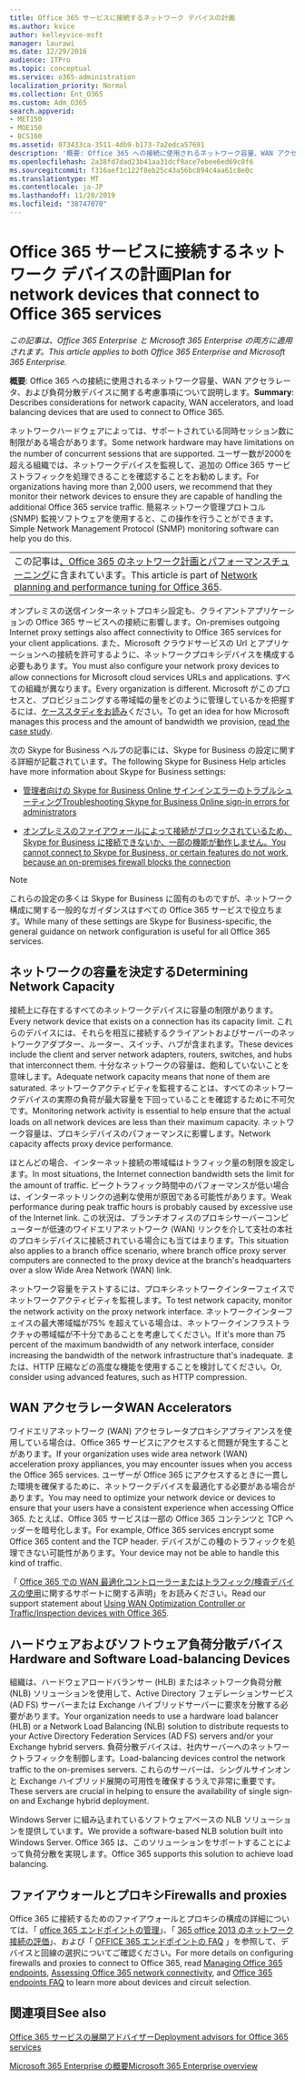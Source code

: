 ```yaml
---
title: Office 365 サービスに接続するネットワーク デバイスの計画
ms.author: kvice
author: kelleyvice-msft
manager: laurawi
ms.date: 12/29/2016
audience: ITPro
ms.topic: conceptual
ms.service: o365-administration
localization_priority: Normal
ms.collection: Ent_O365
ms.custom: Adm_O365
search.appverid:
- MET150
- MOE150
- BCS160
ms.assetid: 073433ca-3511-4db9-b173-7a2edca57691
description: '概要: Office 365 への接続に使用されるネットワーク容量、WAN アクセラレータ、および負荷分散デバイスに関する考慮事項について説明します。'
ms.openlocfilehash: 2a38fd7dad23b41aa31dcf9ace7ebee6ed69c0f6
ms.sourcegitcommit: f316aef1c122f8eb25c43a56bc894c4aa61c8e0c
ms.translationtype: MT
ms.contentlocale: ja-JP
ms.lasthandoff: 11/20/2019
ms.locfileid: "38747070"
---
```

# <a name="plan-for-network-devices-that-connect-to-office-365-services"></a><span data-ttu-id="86af8-103">Office 365 サービスに接続するネットワーク デバイスの計画</span><span class="sxs-lookup"><span data-stu-id="86af8-103">Plan for network devices that connect to Office 365 services</span></span>

<span data-ttu-id="86af8-104">*この記事は、Office 365 Enterprise と Microsoft 365 Enterprise の両方に適用されます。*</span><span class="sxs-lookup"><span data-stu-id="86af8-104">*This article applies to both Office 365 Enterprise and Microsoft 365 Enterprise.*</span></span>
  
<span data-ttu-id="86af8-105">**概要**: Office 365 への接続に使用されるネットワーク容量、WAN アクセラレータ、および負荷分散デバイスに関する考慮事項について説明します。</span><span class="sxs-lookup"><span data-stu-id="86af8-105">**Summary**: Describes considerations for network capacity, WAN accelerators, and load balancing devices that are used to connect to Office 365.</span></span>

<span data-ttu-id="86af8-106">ネットワークハードウェアによっては、サポートされている同時セッション数に制限がある場合があります。</span><span class="sxs-lookup"><span data-stu-id="86af8-106">Some network hardware may have limitations on the number of concurrent sessions that are supported.</span></span> <span data-ttu-id="86af8-107">ユーザー数が2000を超える組織では、ネットワークデバイスを監視して、追加の Office 365 サービストラフィックを処理できることを確認することをお勧めします。</span><span class="sxs-lookup"><span data-stu-id="86af8-107">For organizations having more than 2,000 users, we recommend that they monitor their network devices to ensure they are capable of handling the additional Office 365 service traffic.</span></span> <span data-ttu-id="86af8-108">簡易ネットワーク管理プロトコル (SNMP) 監視ソフトウェアを使用すると、この操作を行うことができます。</span><span class="sxs-lookup"><span data-stu-id="86af8-108">Simple Network Management Protocol (SNMP) monitoring software can help you do this.</span></span>

||
|:-----|
| <span data-ttu-id="86af8-109">この記事は[、Office 365 のネットワーク計画とパフォーマンスチューニング](https://aka.ms/tune)に含まれています。</span><span class="sxs-lookup"><span data-stu-id="86af8-109">This article is part of [Network planning and performance tuning for Office 365](https://aka.ms/tune).</span></span>|

<span data-ttu-id="86af8-110">オンプレミスの送信インターネットプロキシ設定も、クライアントアプリケーションの Office 365 サービスへの接続に影響します。</span><span class="sxs-lookup"><span data-stu-id="86af8-110">On-premises outgoing Internet proxy settings also affect connectivity to Office 365 services for your client applications.</span></span> <span data-ttu-id="86af8-111">また、Microsoft クラウドサービスの Url とアプリケーションへの接続を許可するように、ネットワークプロキシデバイスを構成する必要もあります。</span><span class="sxs-lookup"><span data-stu-id="86af8-111">You must also configure your network proxy devices to allow connections for Microsoft cloud services URLs and applications.</span></span> <span data-ttu-id="86af8-112">すべての組織が異なります。</span><span class="sxs-lookup"><span data-stu-id="86af8-112">Every organization is different.</span></span> <span data-ttu-id="86af8-113">Microsoft がこのプロセスと、プロビジョニングする帯域幅の量をどのように管理しているかを把握するには、[ケーススタディをお読み](https://www.microsoft.com/itshowcase/Article/Content/631/Optimizing-network-performance-for-Microsoft-Office-365)ください。</span><span class="sxs-lookup"><span data-stu-id="86af8-113">To get an idea for how Microsoft manages this process and the amount of bandwidth we provision, [read the case study](https://www.microsoft.com/itshowcase/Article/Content/631/Optimizing-network-performance-for-Microsoft-Office-365).</span></span>
  
<span data-ttu-id="86af8-114">次の Skype for Business ヘルプの記事には、Skype for Business の設定に関する詳細が記載されています。</span><span class="sxs-lookup"><span data-stu-id="86af8-114">The following Skype for Business Help articles have more information about Skype for Business settings:</span></span>
  
- [<span data-ttu-id="86af8-115">管理者向けの Skype for Business Online サインインエラーのトラブルシューティング</span><span class="sxs-lookup"><span data-stu-id="86af8-115">Troubleshooting Skype for Business Online sign-in errors for administrators</span></span>](https://docs.microsoft.com/skypeforbusiness/set-up-skype-for-business-online/troubleshooting-sign-in-errors-for-admins)

- [<span data-ttu-id="86af8-116">オンプレミスのファイアウォールによって接続がブロックされているため、Skype for Business に接続できないか、一部の機能が動作しません。</span><span class="sxs-lookup"><span data-stu-id="86af8-116">You cannot connect to Skype for Business, or certain features do not work, because an on-premises firewall blocks the connection</span></span>](https://go.microsoft.com/fwlink/p/?LinkID=243625)

> [!NOTE]
> <span data-ttu-id="86af8-117">これらの設定の多くは Skype for Business に固有のものですが、ネットワーク構成に関する一般的なガイダンスはすべての Office 365 サービスで役立ちます。</span><span class="sxs-lookup"><span data-stu-id="86af8-117">While many of these settings are Skype for Business-specific, the general guidance on network configuration is useful for all Office 365 services.</span></span>
  
## <a name="determining-network-capacity"></a><span data-ttu-id="86af8-118">ネットワークの容量を決定する</span><span class="sxs-lookup"><span data-stu-id="86af8-118">Determining Network Capacity</span></span>

<span data-ttu-id="86af8-119">接続上に存在するすべてのネットワークデバイスに容量の制限があります。</span><span class="sxs-lookup"><span data-stu-id="86af8-119">Every network device that exists on a connection has its capacity limit.</span></span> <span data-ttu-id="86af8-120">これらのデバイスには、それらを相互に接続するクライアントおよびサーバーのネットワークアダプター、ルーター、スイッチ、ハブが含まれます。</span><span class="sxs-lookup"><span data-stu-id="86af8-120">These devices include the client and server network adapters, routers, switches, and hubs that interconnect them.</span></span> <span data-ttu-id="86af8-121">十分なネットワークの容量は、飽和していないことを意味します。</span><span class="sxs-lookup"><span data-stu-id="86af8-121">Adequate network capacity means that none of them are saturated.</span></span> <span data-ttu-id="86af8-122">ネットワークアクティビティを監視することは、すべてのネットワークデバイスの実際の負荷が最大容量を下回っていることを確認するために不可欠です。</span><span class="sxs-lookup"><span data-stu-id="86af8-122">Monitoring network activity is essential to help ensure that the actual loads on all network devices are less than their maximum capacity.</span></span> <span data-ttu-id="86af8-123">ネットワーク容量は、プロキシデバイスのパフォーマンスに影響します。</span><span class="sxs-lookup"><span data-stu-id="86af8-123">Network capacity affects proxy device performance.</span></span>
  
<span data-ttu-id="86af8-124">ほとんどの場合、インターネット接続の帯域幅はトラフィック量の制限を設定します。</span><span class="sxs-lookup"><span data-stu-id="86af8-124">In most situations, the Internet connection bandwidth sets the limit for the amount of traffic.</span></span> <span data-ttu-id="86af8-125">ピークトラフィック時間中のパフォーマンスが低い場合は、インターネットリンクの過剰な使用が原因である可能性があります。</span><span class="sxs-lookup"><span data-stu-id="86af8-125">Weak performance during peak traffic hours is probably caused by excessive use of the Internet link.</span></span> <span data-ttu-id="86af8-126">この状況は、ブランチオフィスのプロキシサーバーコンピューターが低速のワイドエリアネットワーク (WAN) リンクを介して支社の本社のプロキシデバイスに接続されている場合にも当てはまります。</span><span class="sxs-lookup"><span data-stu-id="86af8-126">This situation also applies to a branch office scenario, where branch office proxy server computers are connected to the proxy device at the branch's headquarters over a slow Wide Area Network (WAN) link.</span></span>
  
<span data-ttu-id="86af8-127">ネットワーク容量をテストするには、プロキシネットワークインターフェイスでネットワークアクティビティを監視します。</span><span class="sxs-lookup"><span data-stu-id="86af8-127">To test network capacity, monitor the network activity on the proxy network interface.</span></span> <span data-ttu-id="86af8-128">ネットワークインターフェイスの最大帯域幅が75% を超えている場合は、ネットワークインフラストラクチャの帯域幅が不十分であることを考慮してください。</span><span class="sxs-lookup"><span data-stu-id="86af8-128">If it's more than 75 percent of the maximum bandwidth of any network interface, consider increasing the bandwidth of the network infrastructure that's inadequate.</span></span> <span data-ttu-id="86af8-129">または、HTTP 圧縮などの高度な機能を使用することを検討してください。</span><span class="sxs-lookup"><span data-stu-id="86af8-129">Or, consider using advanced features, such as HTTP compression.</span></span>
  
## <a name="wan-accelerators"></a><span data-ttu-id="86af8-130">WAN アクセラレータ</span><span class="sxs-lookup"><span data-stu-id="86af8-130">WAN Accelerators</span></span>

<span data-ttu-id="86af8-131">ワイドエリアネットワーク (WAN) アクセラレータプロキシアプライアンスを使用している場合は、Office 365 サービスにアクセスすると問題が発生することがあります。</span><span class="sxs-lookup"><span data-stu-id="86af8-131">If your organization uses wide area network (WAN) acceleration proxy appliances, you may encounter issues when you access the Office 365 services.</span></span> <span data-ttu-id="86af8-132">ユーザーが Office 365 にアクセスするときに一貫した環境を確保するために、ネットワークデバイスを最適化する必要がある場合があります。</span><span class="sxs-lookup"><span data-stu-id="86af8-132">You may need to optimize your network device or devices to ensure that your users have a consistent experience when accessing Office 365.</span></span> <span data-ttu-id="86af8-133">たとえば、Office 365 サービスは一部の Office 365 コンテンツと TCP ヘッダーを暗号化します。</span><span class="sxs-lookup"><span data-stu-id="86af8-133">For example, Office 365 services encrypt some Office 365 content and the TCP header.</span></span> <span data-ttu-id="86af8-134">デバイスがこの種のトラフィックを処理できない可能性があります。</span><span class="sxs-lookup"><span data-stu-id="86af8-134">Your device may not be able to handle this kind of traffic.</span></span>
  
<span data-ttu-id="86af8-135">「 [Office 365 での WAN 最適化コントローラーまたはトラフィック/検査デバイスの使用](https://support.microsoft.com/kb/2690045)に関するサポートに関する声明」をお読みください。</span><span class="sxs-lookup"><span data-stu-id="86af8-135">Read our support statement about [Using WAN Optimization Controller or Traffic/Inspection devices with Office 365](https://support.microsoft.com/kb/2690045).</span></span>
  
## <a name="hardware-and-software-load-balancing-devices"></a><span data-ttu-id="86af8-136">ハードウェアおよびソフトウェア負荷分散デバイス</span><span class="sxs-lookup"><span data-stu-id="86af8-136">Hardware and Software Load-balancing Devices</span></span>

<span data-ttu-id="86af8-137">組織は、ハードウェアロードバランサー (HLB) またはネットワーク負荷分散 (NLB) ソリューションを使用して、Active Directory フェデレーションサービス (AD FS) サーバーまたは Exchange ハイブリッドサーバーに要求を分散する必要があります。</span><span class="sxs-lookup"><span data-stu-id="86af8-137">Your organization needs to use a hardware load balancer (HLB) or a Network Load Balancing (NLB) solution to distribute requests to your Active Directory Federation Services (AD FS) servers and/or your Exchange hybrid servers.</span></span> <span data-ttu-id="86af8-138">負荷分散デバイスは、社内サーバーへのネットワークトラフィックを制御します。</span><span class="sxs-lookup"><span data-stu-id="86af8-138">Load-balancing devices control the network traffic to the on-premises servers.</span></span> <span data-ttu-id="86af8-139">これらのサーバーは、シングルサインオンと Exchange ハイブリッド展開の可用性を確保するうえで非常に重要です。</span><span class="sxs-lookup"><span data-stu-id="86af8-139">These servers are crucial in helping to ensure the availability of single sign-on and Exchange hybrid deployment.</span></span>
  
<span data-ttu-id="86af8-140">Windows Server に組み込まれているソフトウェアベースの NLB ソリューションを提供しています。</span><span class="sxs-lookup"><span data-stu-id="86af8-140">We provide a software-based NLB solution built into Windows Server.</span></span> <span data-ttu-id="86af8-141">Office 365 は、このソリューションをサポートすることによって負荷分散を実現します。</span><span class="sxs-lookup"><span data-stu-id="86af8-141">Office 365 supports this solution to achieve load balancing.</span></span>
  
## <a name="firewalls-and-proxies"></a><span data-ttu-id="86af8-142">ファイアウォールとプロキシ</span><span class="sxs-lookup"><span data-stu-id="86af8-142">Firewalls and proxies</span></span>

<span data-ttu-id="86af8-143">Office 365 に接続するためのファイアウォールとプロキシの構成の詳細については、「 [office 365 エンドポイントの管理](https://support.office.com/article/99cab9d4-ef59-4207-9f2b-3728eb46bf9a)」、「 [365 office 2013 のネットワーク接続の評価](assessing-network-connectivity.md)」、および「 [OFFICE 365 エンドポイントの FAQ](https://support.office.com/article/d4088321-1c89-4b96-9c99-54c75cae2e6d) 」を参照して、デバイスと回線の選択についてご確認ください。</span><span class="sxs-lookup"><span data-stu-id="86af8-143">For more details on configuring firewalls and proxies to connect to Office 365, read [Managing Office 365 endpoints](https://support.office.com/article/99cab9d4-ef59-4207-9f2b-3728eb46bf9a), [Assessing Office 365 network connectivity](assessing-network-connectivity.md), and [Office 365 endpoints FAQ](https://support.office.com/article/d4088321-1c89-4b96-9c99-54c75cae2e6d) to learn more about devices and circuit selection.</span></span>
  
## <a name="see-also"></a><span data-ttu-id="86af8-144">関連項目</span><span class="sxs-lookup"><span data-stu-id="86af8-144">See also</span></span>

[<span data-ttu-id="86af8-145">Office 365 サービスの展開アドバイザー</span><span class="sxs-lookup"><span data-stu-id="86af8-145">Deployment advisors for Office 365 services</span></span>](deployment-advisors-for-office-365.md)

[<span data-ttu-id="86af8-146">Microsoft 365 Enterprise の概要</span><span class="sxs-lookup"><span data-stu-id="86af8-146">Microsoft 365 Enterprise overview</span></span>](https://docs.microsoft.com/microsoft-365/enterprise/microsoft-365-overview)
